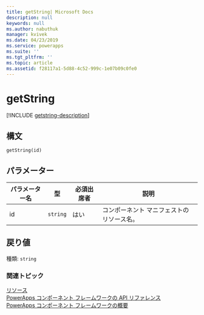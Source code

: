 ```yaml
---
title: getString| Microsoft Docs
description: null
keywords: null
ms.author: nabuthuk
manager: kvivek
ms.date: 04/23/2019
ms.service: powerapps
ms.suite: ''
ms.tgt_pltfrm: ''
ms.topic: article
ms.assetid: f28117a1-5d88-4c52-999c-1e07b09c0fe0
---
```


# <a name="getstring"></a>getString

[!INCLUDE [getstring-description](includes/getstring-description.md)]

## <a name="syntax"></a>構文

`getString(id)`

## <a name="parameters"></a>パラメーター

| パラメーター名|型|必須出席者|説明|
| ------------- |----|--------|-----------|
|id|`string`|はい|コンポーネント マニフェストのリソース名。|

## <a name="return-value"></a>戻り値

種類: `string`


### <a name="related-topics"></a>関連トピック

[リソース](../resources.md)<br/>
[PowerApps コンポーネント フレームワークの API リファレンス](../../reference/index.md)<br/>
[PowerApps コンポーネント フレームワークの概要](../../overview.md)